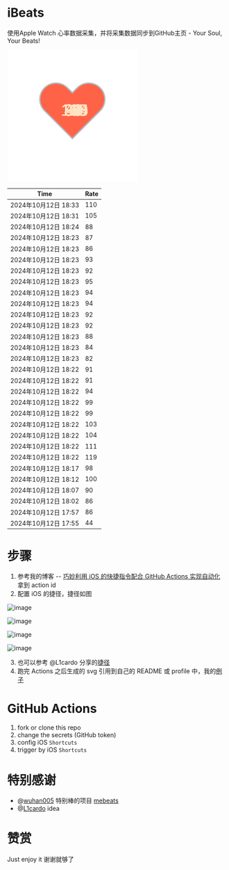 # iBeats
使用Apple Watch 心率数据采集，并将采集数据同步到GitHub主页 - Your Soul, Your Beats!

![](./files/heart.svg)

<!--START_SECTION:my_heart_rate-->
| Time | Rate | 
 | ---- | ---- | 
| 2024年10月12日 18:33 | 110 |
| 2024年10月12日 18:31 | 105 |
| 2024年10月12日 18:24 | 88 |
| 2024年10月12日 18:23 | 87 |
| 2024年10月12日 18:23 | 86 |
| 2024年10月12日 18:23 | 93 |
| 2024年10月12日 18:23 | 92 |
| 2024年10月12日 18:23 | 95 |
| 2024年10月12日 18:23 | 94 |
| 2024年10月12日 18:23 | 94 |
| 2024年10月12日 18:23 | 92 |
| 2024年10月12日 18:23 | 92 |
| 2024年10月12日 18:23 | 88 |
| 2024年10月12日 18:23 | 84 |
| 2024年10月12日 18:23 | 82 |
| 2024年10月12日 18:22 | 91 |
| 2024年10月12日 18:22 | 91 |
| 2024年10月12日 18:22 | 94 |
| 2024年10月12日 18:22 | 99 |
| 2024年10月12日 18:22 | 99 |
| 2024年10月12日 18:22 | 103 |
| 2024年10月12日 18:22 | 104 |
| 2024年10月12日 18:22 | 111 |
| 2024年10月12日 18:22 | 119 |
| 2024年10月12日 18:17 | 98 |
| 2024年10月12日 18:12 | 100 |
| 2024年10月12日 18:07 | 90 |
| 2024年10月12日 18:02 | 86 |
| 2024年10月12日 17:57 | 86 |
| 2024年10月12日 17:55 | 44 |

<!--END_SECTION:my_heart_rate-->

# 步骤
1. 参考我的博客 -- [巧妙利用 iOS 的快捷指令配合 GitHub Actions 实现自动化](https://github.com/yihong0618/gitblog/issues/198) 拿到 action id
2. 配置 iOS 的捷径，捷径如图

![image](https://user-images.githubusercontent.com/15976103/122154218-0db0b480-ce97-11eb-93bb-5aec07c558dc.png)

![image](https://user-images.githubusercontent.com/15976103/122154236-186b4980-ce97-11eb-8e4b-70551a0391ae.png)

![image](https://user-images.githubusercontent.com/15976103/122154268-2d47dd00-ce97-11eb-902e-3acf292265a9.png)

![image](https://user-images.githubusercontent.com/15976103/122174055-fa144680-ceb4-11eb-9be2-3eb83cd516f7.png)

3. 也可以参考 @L1cardo 分享的[捷径](https://www.icloud.com/shortcuts/6ab6047b459c41ad822ad6b94b1c03d4)
4. 跑完 Actions 之后生成的 svg 引用到自己的 README 或 profile 中，我的[例子](https://github.com/yihong0618) 

# GitHub Actions

1. fork or clone this repo
2. change the secrets (GitHub token)
3. config iOS `Shortcuts` 
4. trigger by iOS `Shortcuts`

# 特别感谢
- @[wuhan005](https://github.com/wuhan005) 特别棒的项目 [mebeats](https://github.com/wuhan005/mebeats)
- @[L1cardo](https://github.com/L1cardo) idea

# 赞赏
Just enjoy it
谢谢就够了

